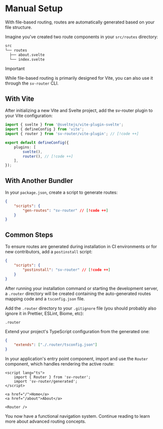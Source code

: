 # Manual Setup

With file-based routing, routes are automatically generated based on your file structure.

Imagine you've created two route components in your `src/routes` directory:

```sh
src
└── routes
  ├── about.svelte
  └── index.svelte
```

> [!IMPORTANT]
> While file-based routing is primarily designed for Vite, you can also use it through the `sv-router` CLI.

## With Vite

After initializing a new Vite and Svelte project, add the sv-router plugin to your Vite configuration:

```ts [vite.config.ts]
import { svelte } from '@sveltejs/vite-plugin-svelte';
import { defineConfig } from 'vite';
import { router } from 'sv-router/vite-plugin'; // [!code ++]

export default defineConfig({
	plugins: [
		svelte(),
		router(), // [!code ++]
	],
});
```

## With Another Bundler

In your `package.json`, create a script to generate routes:

```json [package.json]
{
	"scripts": {
		"gen-routes": "sv-router" // [!code ++]
	}
}
```

## Common Steps

To ensure routes are generated during installation in CI environments or for new contributors, add a `postinstall` script:

```json [package.json]
{
	"scripts": {
		"postinstall": "sv-router" // [!code ++]
	}
}
```

After running your installation command or starting the development server, a `.router` directory will be created containing the auto-generated routes mapping code and a `tsconfig.json` file.

Add the `.router` directory to your `.gitignore` file (you should probably also ignore it in Prettier, ESLint, Biome, etc):

```[.gitignore]
.router
```

Extend your project's TypeScript configuration from the generated one:

```json [tsconfig.json]
{
	"extends": ["./.router/tsconfig.json"]
}
```

In your application's entry point component, import and use the `Router` component, which handles rendering the active route:

```svelte [App.svelte]
<script lang="ts">
	import { Router } from 'sv-router';
	import 'sv-router/generated';
</script>

<a href="/">Home</a>
<a href="/about">About</a>

<Router />
```

You now have a functional navigation system. Continue reading to learn more about advanced routing concepts.
